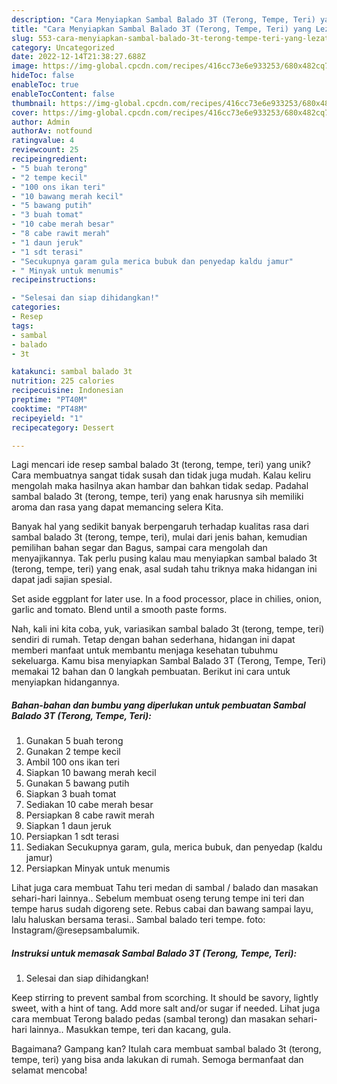 ```yaml
---
description: "Cara Menyiapkan Sambal Balado 3T (Terong, Tempe, Teri) yang Lezat"
title: "Cara Menyiapkan Sambal Balado 3T (Terong, Tempe, Teri) yang Lezat"
slug: 553-cara-menyiapkan-sambal-balado-3t-terong-tempe-teri-yang-lezat
category: Uncategorized
date: 2022-12-14T21:38:27.688Z
image: https://img-global.cpcdn.com/recipes/416cc73e6e933253/680x482cq70/sambal-balado-3t-terong-tempe-teri-foto-resep-utama.jpg
hideToc: false
enableToc: true
enableTocContent: false
thumbnail: https://img-global.cpcdn.com/recipes/416cc73e6e933253/680x482cq70/sambal-balado-3t-terong-tempe-teri-foto-resep-utama.jpg
cover: https://img-global.cpcdn.com/recipes/416cc73e6e933253/680x482cq70/sambal-balado-3t-terong-tempe-teri-foto-resep-utama.jpg
author: Admin
authorAv: notfound
ratingvalue: 4
reviewcount: 25
recipeingredient:
- "5 buah terong"
- "2 tempe kecil"
- "100 ons ikan teri"
- "10 bawang merah kecil"
- "5 bawang putih"
- "3 buah tomat"
- "10 cabe merah besar"
- "8 cabe rawit merah"
- "1 daun jeruk"
- "1 sdt terasi"
- "Secukupnya garam gula merica bubuk dan penyedap kaldu jamur"
- " Minyak untuk menumis"
recipeinstructions:

- "Selesai dan siap dihidangkan!"
categories:
- Resep
tags:
- sambal
- balado
- 3t

katakunci: sambal balado 3t 
nutrition: 225 calories
recipecuisine: Indonesian
preptime: "PT40M"
cooktime: "PT48M"
recipeyield: "1"
recipecategory: Dessert

---
```





Lagi mencari ide resep sambal balado 3t (terong, tempe, teri) yang unik? Cara membuatnya sangat tidak susah dan tidak juga mudah. Kalau keliru mengolah maka hasilnya akan hambar dan bahkan tidak sedap. Padahal sambal balado 3t (terong, tempe, teri) yang enak harusnya sih memiliki aroma dan rasa yang dapat memancing selera Kita.





Banyak hal yang sedikit banyak berpengaruh terhadap kualitas rasa dari sambal balado 3t (terong, tempe, teri), mulai dari jenis bahan, kemudian pemilihan bahan segar dan Bagus, sampai cara mengolah dan menyajikannya. Tak perlu pusing kalau mau menyiapkan sambal balado 3t (terong, tempe, teri) yang enak,      asal sudah tahu triknya maka hidangan ini dapat jadi sajian spesial.














Set aside eggplant for later use. In a food processor, place in chilies, onion, garlic and tomato. Blend until a smooth paste forms.






Nah, kali ini kita coba, yuk, variasikan sambal balado 3t (terong, tempe, teri) sendiri di rumah. Tetap dengan bahan sederhana, hidangan ini dapat memberi manfaat untuk membantu menjaga kesehatan tubuhmu sekeluarga. Kamu bisa menyiapkan Sambal Balado 3T (Terong, Tempe, Teri) memakai 12 bahan dan 0 langkah pembuatan. Berikut ini cara untuk menyiapkan hidangannya.

<!--inarticleads1-->

##### Bahan-bahan dan bumbu yang diperlukan untuk pembuatan Sambal Balado 3T (Terong, Tempe, Teri):

1. Gunakan 5 buah terong
1. Gunakan 2 tempe kecil
1. Ambil 100 ons ikan teri
1. Siapkan 10 bawang merah kecil
1. Gunakan 5 bawang putih
1. Siapkan 3 buah tomat
1. Sediakan 10 cabe merah besar
1. Persiapkan 8 cabe rawit merah
1. Siapkan 1 daun jeruk
1. Persiapkan 1 sdt terasi
1. Sediakan Secukupnya garam, gula, merica bubuk, dan penyedap (kaldu jamur)
1. Persiapkan  Minyak untuk menumis


Lihat juga cara membuat Tahu teri medan di sambal / balado dan masakan sehari-hari lainnya.. Sebelum membuat oseng terung tempe ini teri dan tempe harus sudah digoreng sete. Rebus cabai dan bawang sampai layu, lalu haluskan bersama terasi.. Sambal balado teri tempe. foto: Instagram/@resepsambalumik. 

<!--inarticleads2-->

##### Instruksi untuk memasak Sambal Balado 3T (Terong, Tempe, Teri):


1. Selesai dan siap dihidangkan!

Keep stirring to prevent sambal from scorching. It should be savory, lightly sweet, with a hint of tang. Add more salt and/or sugar if needed. Lihat juga cara membuat Terong balado pedas (sambal terong) dan masakan sehari-hari lainnya.. Masukkan tempe, teri dan kacang, gula. 

Bagaimana? Gampang kan? Itulah cara membuat sambal balado 3t (terong, tempe, teri) yang bisa anda lakukan di rumah. Semoga bermanfaat dan selamat mencoba!
